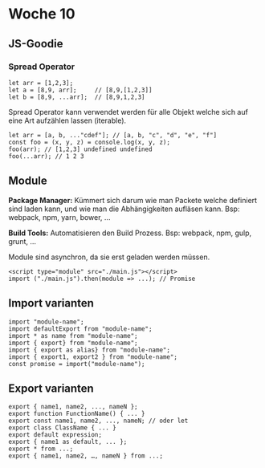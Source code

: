 # Woche 10

## JS-Goodie
### Spread Operator
```
let arr = [1,2,3];
let a = [8,9, arr];     // [8,9,[1,2,3]]
let b = [8,9, ...arr];  // [8,9,1,2,3]
```
Spread Operator kann verwendet werden für alle Objekt welche
sich auf eine Art aufzählen lassen (iterable).

```
let arr = [a, b, ..."cdef"]; // [a, b, "c", "d", "e", "f"]
const foo = (x, y, z) = console.log(x, y, z);
foo(arr); // [1,2,3] undefined undefined
foo(...arr); // 1 2 3
```


## Module

**Package Manager:**
Kümmert sich darum wie man Packete welche definiert sind laden kann,
und wie man die Abhängigkeiten aufläsen kann.
Bsp: webpack, npm, yarn, bower, ...

**Build Tools:**
Automatisieren den Build Prozess.
Bsp: webpack, npm, gulp, grunt, ...

Module sind asynchron, da sie erst geladen werden müssen.
```
<script type="module" src="./main.js"></script>
import ("./main.js").then(module => ...); // Promise
```

## Import varianten
```
import "module-name"; 
import defaultExport from "module-name";
import * as name from "module-name";
import { export} from "module-name";
import { export as alias} from "module-name";
import { export1, export2 } from "module-name";
const promise = import("module-name");
```

## Export varianten
```
export { name1, name2, ..., nameN };
export function FunctionName() { ... }
export const name1, name2, ..., nameN; // oder let
export class ClassName { ... }
export default expression;
export { name1 as default, ... };
export * from ...;
export { name1, name2, …, nameN } from ...;
```
